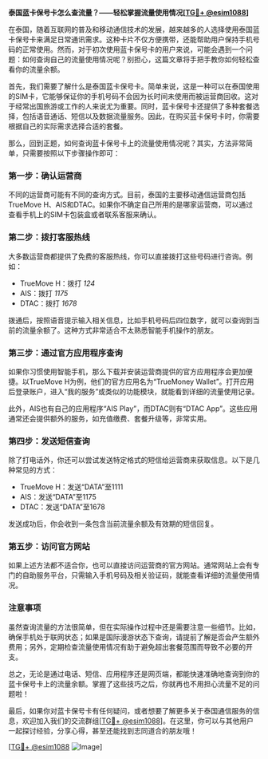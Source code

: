 **泰国蓝卡保号卡怎么查流量？——轻松掌握流量使用情况[[TG💪+ @esim1088](https://t.me/s/esim1088)]**

在泰国，随着互联网的普及和移动通信技术的发展，越来越多的人选择使用泰国蓝卡保号卡来满足日常通讯需求。这种卡片不仅方便携带，还能帮助用户保持手机号码的正常使用。然而，对于初次使用蓝卡保号卡的用户来说，可能会遇到一个问题：如何查询自己的流量使用情况呢？别担心，这篇文章将手把手教你如何轻松查看你的流量余额。

首先，我们需要了解什么是泰国蓝卡保号卡。简单来说，这是一种可以在泰国使用的SIM卡，它能够保证你的手机号码不会因为长时间未使用而被运营商回收。这对于经常出国旅游或工作的人来说尤为重要。同时，蓝卡保号卡还提供了多种套餐选择，包括语音通话、短信以及数据流量服务。因此，在购买蓝卡保号卡时，你需要根据自己的实际需求选择合适的套餐。

那么，回到正题，如何查询蓝卡保号卡上的流量使用情况呢？其实，方法非常简单，只需要按照以下步骤操作即可：

### **第一步：确认运营商**
不同的运营商可能有不同的查询方式。目前，泰国的主要移动通信运营商包括TrueMove H、AIS和DTAC。如果你不确定自己所用的是哪家运营商，可以通过查看手机上的SIM卡包装盒或者联系客服来确认。

### **第二步：拨打客服热线**
大多数运营商都提供了免费的客服热线，你可以直接拨打这些号码进行咨询。例如：
- TrueMove H：拨打 *124*
- AIS：拨打 *1175*
- DTAC：拨打 *1678*

拨通后，按照语音提示输入相关信息，比如手机号码后四位数字，就可以查询到当前的流量余额了。这种方式非常适合不太熟悉智能手机操作的朋友。

### **第三步：通过官方应用程序查询**
如果你习惯使用智能手机，那么下载并安装运营商提供的官方应用程序会更加便捷。以TrueMove H为例，他们的官方应用名为“TrueMoney Wallet”。打开应用后登录账户，进入“我的服务”或类似的功能模块，就能看到详细的流量使用记录。

此外，AIS也有自己的应用程序“AIS Play”，而DTAC则有“DTAC App”。这些应用通常还会提供额外的服务，如充值缴费、套餐升级等，非常实用。

### **第四步：发送短信查询**
除了打电话外，你还可以尝试发送特定格式的短信给运营商来获取信息。以下是几种常见的方式：
- TrueMove H：发送“DATA”至1111
- AIS：发送“DATA”至1175
- DTAC：发送“DATA”至1678

发送成功后，你会收到一条包含当前流量余额及有效期的短信回复。

### **第五步：访问官方网站**
如果上述方法都不适合你，也可以直接访问运营商的官方网站。通常网站上会有专门的自助服务平台，只需输入手机号码及相关验证码，就能查看详细的流量使用情况。

### **注意事项**
虽然查询流量的方法很简单，但在实际操作过程中还是需要注意一些细节。比如，确保手机处于联网状态；如果是国际漫游状态下查询，请提前了解是否会产生额外费用；另外，定期检查流量使用情况有助于避免超出套餐范围而导致不必要的开支。

总之，无论是通过电话、短信、应用程序还是网页端，都能快速准确地查询到你的蓝卡保号卡上的流量余额。掌握了这些技巧之后，你就再也不用担心流量不足的问题啦！

最后，如果你对蓝卡保号卡有任何疑问，或者想要了解更多关于泰国通信服务的信息，欢迎加入我们的交流群组[[TG💪+ @esim1088](https://t.me/s/esim1088)]。在这里，你可以与其他用户一起探讨经验，分享心得，甚至还能找到志同道合的朋友哦！

[[TG💪+ @esim1088](https://t.me/s/esim1088) ![Image](https://i.postimg.cc/4NQfJmqS/Snipaste-2025-05-13-00-14-12.png)]